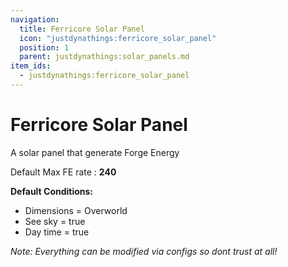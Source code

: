 ```yaml
---
navigation:
  title: Ferricore Solar Panel
  icon: "justdynathings:ferricore_solar_panel"
  position: 1
  parent: justdynathings:solar_panels.md
item_ids:
  - justdynathings:ferricore_solar_panel
---
```


# Ferricore Solar Panel

A solar panel that generate Forge Energy

Default Max FE rate : **240**

**Default Conditions:**

- Dimensions = Overworld
- See sky = true
- Day time = true

<BlockImage id="justdynathings:ferricore_solar_panel" scale="4.0"/>

<Recipe id="justdynathings:ferricore_solar_panel" />

_Note: Everything can be modified via configs so dont trust at all!_
